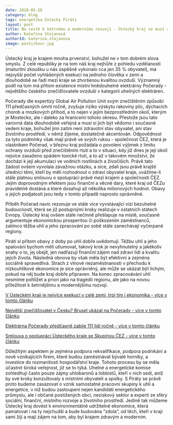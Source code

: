 ```yaml
---
date: 2020-05-20
category: blog
tags: energetika Ústecký Piráti
layout: post
title: Na cestě k šetrnému a modernímu rozvoji - Ústecký kraj se musí změnit.
author: Kateřina Stojanová
authorId: katerina.stojanova
image: posts/kour.jpg
---
```


Ústecký kraj je krajem mnoha prvenství, bohužel ne v tom dobrém slova smyslu. Z celé republiky je na tom náš kraj nejhůře z pohledu vzdělanosti (maturitní zkoušku u nás úspěšně vykonalo cca jen 35 % obyvatel), má nejvyšší počet vyhlášených exekucí na jednoho člověka v zemi a dlouhodobě se řadí mezi kraje se zhoršenou kvalitou ovzduší. Významný podíl na tom má přitom existence místní hnědouhelné elektrárny Počerady - největšího českého znečišťovatele ovzduší v kategorii uhelných elektráren.

Počerady dle expertízy Global Air Pollution Unit svým znečištěním způsobí 111 předčasných úmrtí ročně, zvyšuje riziko výskytu rakoviny plic, dýchacích chorob a mozkových příhod, a to nejen v jejím bezprostředním okolí, kterým je Mostecko, ale i daleko za hranicemi tohoto okresu. Přestože jsou tato varovná data dlouhodobě veřejná a musí si jich být vědomo i současné vedení kraje, bohužel jimi zatím není zdravotní stav obyvatel, ani stav životního prostředí, v němž žijeme, dostatečně akcentován. Odpovědnost za tyto podmínky však mají právě ve svých rukou - společnost ČEZ, která je vlastníkem Počerad, v březnu kraj požádala o povolení výjimek z limitu ochrany ovzduší před znečištěním rtutí a to v situaci, kdy již dnes je její okolí nejvíce zasaženo spádem toxické rtuti, a to až v takovém množství, že dochází k její akumulaci ve vodních rostlinách a živočiších. Právě tato žádost ovšem vyvolala závažnou otázku, a sice, zdali jsou právě krajští úředníci těmi, kteří by měli rozhodnout o zdraví obyvatel kraje, uvážíme-li stále platnou smlouvu o spolupráci právě mezi krajem a společností ČEZ. Jejím doprovodným efektem jsou finanční a věcné dary, které kraj od ČEZu pravidelně dostává a které dosahují až několika milionových hodnot. Obavy o jejich podjatosti jsou tedy v tomto případě naprosto oprávněné.

Příběh Počerad navíc rezonuje ve stále více vyvstávající vizi bezuhelné budoucnosti, která se již postupnými kroky realizuje v ostatních státech Evropy. Ústecký kraj ovšem stále nečinně přešlapuje na místě, současně argumentuje ekonomickou prosperitou či poškozením zaměstnanců, zatímco těžba uhlí a jeho zpracování po sobě stále zanechávají vyčerpané regiony.

Piráti si přitom obavy z doby po uhlí dobře uvědomují. Těžbu uhlí a jeho spalování bychom měli utlumovat, takový krok je nevyhnutelný a jakékoliv snahy o to, jej obejít, jen nadřazují finanční zájem nad zdraví lidí a kvalitu jejich života. Následná obnova by však měla být efektivní a zejména sociálně spravedlivá. Strach z vlnové nezaměstnanosti v přechodu k nízkouhlíkové ekonomice je sice oprávněný, ale může se ukázat být lichým, pokud na něj bude kraj dobře připraven. Na konec zpracovávání uhlí nesmíme pohlížet a priori jako na tragédii regionu, ale jako na novou příležitost k šetrnějšímu a modernějšímu rozvoji. 

[V Ústeckém kraji je nejvíce exekucí v celé zemi, trpí tím i ekonomika - více v tomto článku](https://www.idnes.cz/usti/zpravy/exekuce-ustecky-kraj-ekonomka-zadluzeni-dluhova-past-mapa-exekuci-socialne-vyloucena-lokalita-exekut.A190221_459024_usti-zpravy_pakr)

[Největší znečišťovatel v Česku? Brusel ukázal na Počerady - více v tomto článku](https://www.euro.cz/byznys/nejvetsi-znecistovatel-v-cesku-brusel-ukazal-na-pocerady)

[Elektrárna Počerady předčasně zabije 111 lidí ročně - více v tomto článku](https://www.greenpeace.org/czech/tiskova-zprava/4482/elektrarna-pocerady-predcasne-zabije-rocne-111-lidi-a-1000-zasahne-nadlimitnim-spadem-rtuti/)

[Smlouva o spolupráci Ústeckého kraje se Skupinou ČEZ - více v tomto článku](https://www.kr-ustecky.cz/smlouva-o-spolupraci-usteckeho-kraje-se-skupinou-cez-pomaha-zlepsovat-zivotni-prostredi-v-regionu/d-1725870/p1=204698)

Důležitým aspektem je zejména podpora rekvalifikace, podpora podnikání a nově vznikajících firem, které budou zaměstnávat bývalé horníky, a investice do rozmanitosti hospodářství kraje. Tohoto procesu by se měla účastnit široká veřejnost, jíž se to týká. Uhelné a energetické komise zohledňují často pouze zájmy uhlobaronů a lobbistů, kteří v nich sedí, aniž by své kroky konzultovaly s místními obyvateli a spolky. S Piráty se právě proto budeme zasazovat o vznik samostatné pracovní skupiny k uhlí a energetice, v níž budou zastoupeni nejen kandidáti energetického průmyslu, ale i občané postižených obcí, neziskový sektor a experti ze sféry sociální, finanční, místního rozvoje a životního prostředí. Jedině tak můžeme Ústecký kraj dovést k environmentálně udržitelné ekonomice, která pamatovat i na ty nejchudší a bude budována “zdola”, od těch, kteří v kraji sami žijí a mají zájem na tom, aby byl krajem zdravým a moderním. 
